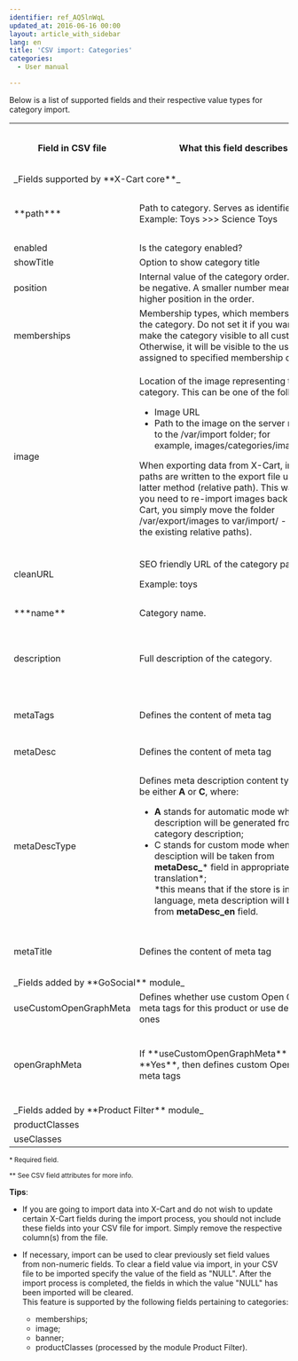 ```yaml
---
identifier: ref_AQ5lnWqL
updated_at: 2016-06-16 00:00
layout: article_with_sidebar
lang: en
title: 'CSV import: Categories'
categories:
  - User manual

---
```



Below is a list of supported fields and their respective value types for category import.

<table class="confluenceTable">

<tbody>

<tr>

<th class="confluenceTh">Field in CSV file</th>

<th colspan="1" class="confluenceTh">What this field describes</th>

<th colspan="1" class="confluenceTh">{% link "Value type" ref_Q4IypyMu %}**</th>

</tr>

<tr>

<td colspan="3" class="confluenceTd">_Fields supported by **X-Cart core**_</td>

</tr>

<tr>

<td colspan="1" class="confluenceTd">**path***</td>

<td colspan="1" class="confluenceTd">Path to category. Serves as identifier.  
Example: Toys >>> Science Toys </td>

<td colspan="1" class="confluenceTd">

String,  
Max. length: 32

</td>

</tr>

<tr>

<td colspan="1" class="confluenceTd">enabled</td>

<td colspan="1" class="confluenceTd">Is the category enabled?</td>

<td colspan="1" class="confluenceTd">Yes/No</td>

</tr>

<tr>

<td colspan="1" class="confluenceTd">showTitle</td>

<td colspan="1" class="confluenceTd">Option to show category title</td>

<td colspan="1" class="confluenceTd">Yes/No</td>

</tr>

<tr>

<td colspan="1" class="confluenceTd">position</td>

<td colspan="1" class="confluenceTd">Internal value of the category order. May not be negative. A smaller number means a higher position in the order.</td>

<td colspan="1" class="confluenceTd">Integer</td>

</tr>

<tr>

<td colspan="1" class="confluenceTd">memberships</td>

<td colspan="1" class="confluenceTd">Membership types, which members can see the category. Do not set it if you want to make the category visible to all customers. Otherwise, it will be visible to the users assigned to specified membership only.</td>

<td colspan="1" class="confluenceTd">String,  
Multiple </td>

</tr>

<tr>

<td class="confluenceTd">image</td>

<td class="confluenceTd">

Location of the image representing the category. This can be one of the following:

*   Image URL
*   Path to the image on the server relative to the <xcart directory>/var/import folder; for example, images/categories/image1.png.

When exporting data from X-Cart, image paths are written to the export file using the latter method (relative path). This way when you need to re-import images back into X-Cart, you simply move the folder <xcart directory>/var/export/images to var/import/ - and use the existing relative paths).

</td>

<td class="confluenceTd">String</td>

</tr>

<tr>

<td class="confluenceTd">cleanURL</td>

<td class="confluenceTd">

SEO friendly URL of the category page.

Example: toys

</td>

<td class="confluenceTd">String</td>

</tr>

<tr>

<td class="confluenceTd">***name**</td>

<td class="confluenceTd">Category name.</td>

<td class="confluenceTd">String,  
Multilingual </td>

</tr>

<tr>

<td class="confluenceTd">description</td>

<td colspan="1" class="confluenceTd">Full description of the category.</td>

<td colspan="1" class="confluenceTd">

String,  
Multilingual,  
HTML allowed 

</td>

</tr>

<tr>

<td class="confluenceTd">metaTags</td>

<td class="confluenceTd">Defines the content of <meta name="keywords" content="%value%"> meta tag</td>

<td class="confluenceTd">String,  
Multilingual,  
Max. length: 255 </td>

</tr>

<tr>

<td class="confluenceTd">metaDesc</td>

<td class="confluenceTd">Defines the content of <meta name="description" content="%value%"> meta tag</td>

<td class="confluenceTd">String,  
Multilingual </td>

</tr>

<tr>

<td class="confluenceTd">metaDescType</td>

<td class="confluenceTd">

Defines meta description content type. Can be either **A** or **C**, where:

*   **A** stands for automatic mode when meta description will be generated from category description;
*   C stands for custom mode when meta desciption will be taken from **metaDesc_*** field in appropriate translation*;  
    *this means that if the store is in _English_ language, meta description will be taken from **metaDesc_en** field.

</td>

<td class="confluenceTd">String,  
Max. length: 1 </td>

</tr>

<tr>

<td class="confluenceTd">metaTitle</td>

<td class="confluenceTd">Defines the content of <meta name="title" content="%value%"> meta tag</td>

<td class="confluenceTd">String,  
Multilingual,  
Max. length: 255 </td>

</tr>

<tr>

<td colspan="3" class="confluenceTd">_Fields added by **GoSocial** module_</td>

</tr>

<tr>

<td class="confluenceTd">useCustomOpenGraphMeta</td>

<td class="confluenceTd">Defines whether use custom Open Graph meta tags for this product or use default ones</td>

<td class="confluenceTd">Yes/No</td>

</tr>

<tr>

<td class="confluenceTd">openGraphMeta</td>

<td class="confluenceTd">If **useCustomOpenGraphMeta** is **Yes**, then defines custom Open Graph meta tags</td>

<td class="confluenceTd">

String,  
HTML allowed,  
Scripting allowed 

</td>

</tr>

<tr>

<td colspan="3" class="confluenceTd">_Fields added by **Product Filter** module_</td>

</tr>

<tr>

<td colspan="1" class="confluenceTd">productClasses</td>

<td colspan="1" class="confluenceTd"> </td>

<td colspan="1" class="confluenceTd"> </td>

</tr>

<tr>

<td colspan="1" class="confluenceTd">useClasses</td>

<td colspan="1" class="confluenceTd"> </td>

<td colspan="1" class="confluenceTd"> </td>

</tr>

</tbody>

</table>

<sub>* Required field.</sub>

<sub>** See CSV field attributes for more info.</sub>

**Tips**:

*   If you are going to import data into X-Cart and do not wish to update certain X-Cart fields during the import process, you should not include these fields into your CSV file for import. Simply remove the respective column(s) from the file.  

*   If necessary, import can be used to clear previously set field values from non-numeric fields. To clear a field value via import, in your CSV file to be imported specify the value of the field as "NULL". After the import process is completed, the fields in which the value "NULL" has been imported will be cleared.   
    This feature is supported by the following fields pertaining to categories:  
    - memberships;  
    - image;  
    - banner;  
    - productClasses (processed by the module Product Filter).